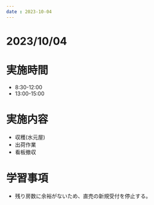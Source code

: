 ```yaml
---
date : 2023-10-04
---
```


# 2023/10/04

# 実施時間
- 8:30-12:00
- 13:00-15:00

# 実施内容
- 収穫(水元屋)
- 出荷作業
- 看板撤収

# 学習事項
- 残り房数に余裕がないため、直売の新規受付を停止する。